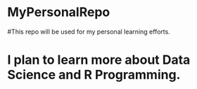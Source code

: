 # MyPersonalRepo
#This repo will be used for my personal learning efforts.
# I plan to learn more about Data Science and R Programming.
